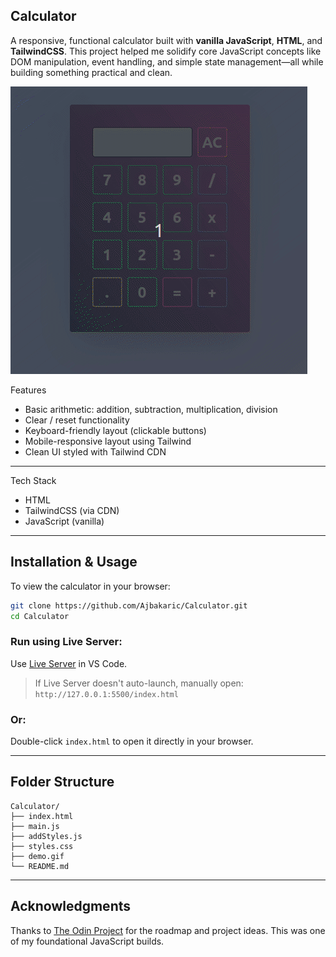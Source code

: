 
## Calculator

A responsive, functional calculator built with **vanilla JavaScript**, **HTML**, and **TailwindCSS**. This project helped me solidify core JavaScript concepts like DOM manipulation, event handling, and simple state management—all while building something practical and clean.

![Calculator Demo](assets/calculator-demo.gif)


Features

- Basic arithmetic: addition, subtraction, multiplication, division
- Clear / reset functionality
- Keyboard-friendly layout (clickable buttons)
- Mobile-responsive layout using Tailwind
- Clean UI styled with Tailwind CDN

---

Tech Stack

- HTML
- TailwindCSS (via CDN)
- JavaScript (vanilla)

---

## Installation & Usage

To view the calculator in your browser:

```bash
git clone https://github.com/Ajbakaric/Calculator.git
cd Calculator
```

### Run using Live Server:
Use [Live Server](https://marketplace.visualstudio.com/items?itemName=ritwickdey.LiveServer) in VS Code.

>  If Live Server doesn't auto-launch, manually open:
> `http://127.0.0.1:5500/index.html`

### Or:  
Double-click `index.html` to open it directly in your browser.

---



## Folder Structure

```
Calculator/
├── index.html
├── main.js
├── addStyles.js
├── styles.css
├── demo.gif
└── README.md
```

---

##  Acknowledgments

Thanks to [The Odin Project](https://www.theodinproject.com/) for the roadmap and project ideas. This was one of my foundational JavaScript builds.


